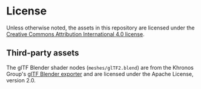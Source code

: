# License

Unless otherwise noted, the assets in this repository are licensed under the
[Creative Commons Attribution International 4.0
license](https://creativecommons.org/licenses/by/4.0/).

## Third-party assets

The glTF Blender shader nodes (`meshes/glTF2.blend`) are from the Khronos
Group's [glTF Blender
exporter](https://github.com/KhronosGroup/glTF-Blender-Exporter) and are
licensed under the Apache License, version 2.0.
